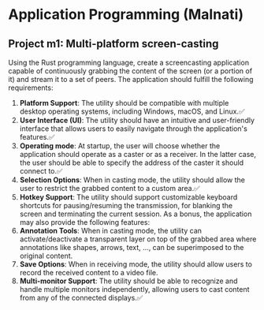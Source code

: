 # Application Programming (Malnati)

## Project m1: Multi-platform screen-casting

Using the Rust programming language, create a screencasting application capable of continuously
grabbing the content of the screen (or a portion of it) and stream it to a set of peers.
The application should fulfill the following requirements:

1. **Platform Support**: The utility should be compatible with multiple desktop operating systems,
   including Windows, macOS, and Linux.✅
2. **User Interface (UI)**: The utility should have an intuitive and user-friendly interface that allows
   users to easily navigate through the application's features.✅
3. **Operating mode**: At startup, the user will choose whether the application should operate as a
   caster or as a receiver. In the latter case, the user should be able to specify the address of the
   caster it should connect to.✅
4. **Selection Options**: When in casting mode, the utility should allow the user to restrict the
   grabbed content to a custom area.✅
5. **Hotkey Support**: The utility should support customizable keyboard shortcuts for
   pausing/resuming the transmission, for blanking the screen and terminating the current session.
   As a bonus, the application may also provide the following features:
6. **Annotation Tools**: When in casting mode, the utility can activate/deactivate a transparent
   layer on top of the grabbed area where annotations like shapes, arrows, text, …, can be
   superimposed to the original content.
7. **Save Options**: When in receiving mode, the utility should allow users to record the received
   content to a video file.
8. **Multi-monitor Support**: The utility should be able to recognize and handle
   multiple monitors independently, allowing users to cast content from any of the connected
   displays.✅
